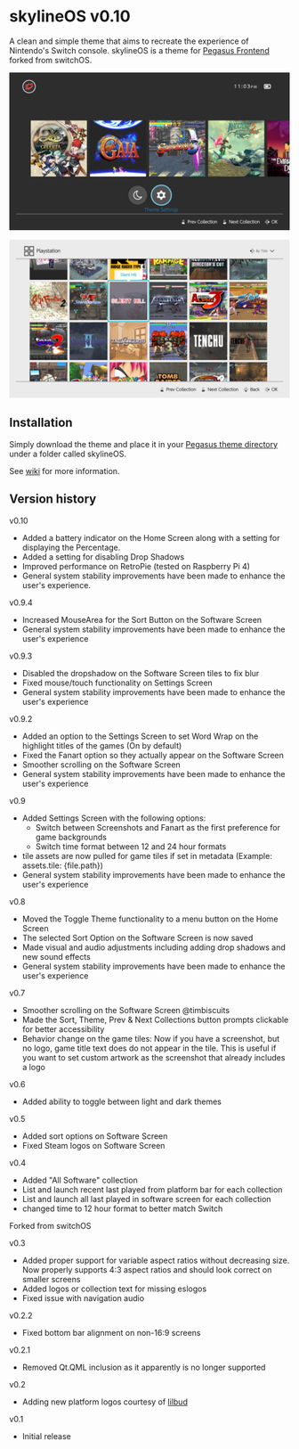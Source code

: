 
# skylineOS v0.10

A clean and simple theme that aims to recreate the experience of Nintendo's Switch console. skylineOS is a theme for [Pegasus Frontend](http://pegasus-frontend.org/) forked from switchOS.

![skylineOS Pegasus theme](assets/images/screenshot_bar_start.png)

![skylineOS Pegasus theme](assets/images/screenshot_allsoft_ps1.png)

## Installation

Simply download the theme and place it in your [Pegasus theme directory](http://pegasus-frontend.org/docs/user-guide/installing-themes/) under a folder called skylineOS.

See [wiki](https://github.com/RBertoCases/skylineOS/wiki) for more information.

## Version history

v0.10

- Added a battery indicator on the Home Screen along with a setting for displaying the Percentage.
- Added a setting for disabling Drop Shadows
- Improved performance on RetroPie (tested on Raspberry Pi 4)
- General system stability improvements have been made to enhance the user's experience.

v0.9.4

- Increased MouseArea for the Sort Button on the Software Screen
- General system stability improvements have been made to enhance the user's experience

v0.9.3

- Disabled the dropshadow on the Software Screen tiles to fix blur
- Fixed mouse/touch functionality on Settings Screen
- General system stability improvements have been made to enhance the user's experience

v0.9.2

- Added an option to the Settings Screen to set Word Wrap on the highlight titles of the games (On by default)
- Fixed the Fanart option so they actually appear on the Software Screen
- Smoother scrolling on the Software Screen
- General system stability improvements have been made to enhance the user's experience

v0.9

- Added Settings Screen with the following options:
  - Switch between Screenshots and Fanart as the first preference for game backgrounds
  - Switch time format between 12 and 24 hour formats
- tile assets are now pulled for game tiles if set in metadata (Example: assets.tile: {file.path})
- General system stability improvements have been made to enhance the user's experience

v0.8

- Moved the Toggle Theme functionality to a menu button on the Home Screen
- The selected Sort Option on the Software Screen is now saved
- Made visual and audio adjustments including adding drop shadows and new sound effects
- General system stability improvements have been made to enhance the user's experience

v0.7

- Smoother scrolling on the Software Screen @timbiscuits
- Made the Sort, Theme, Prev & Next Collections button prompts clickable for better accessibility
- Behavior change on the game tiles: Now if you have a screenshot, but no logo, game title text does do not appear in the tile. This is useful if you want to set custom artwork as the screenshot that already includes a logo

v0.6

- Added ability to toggle between light and dark themes

v0.5

- Added sort options on Software Screen
- Fixed Steam logos on Software Screen

v0.4

- Added "All Software" collection
- List and launch recent last played from platform bar for each collection
- List and launch all last played in software screen for each collection
- changed time to 12 hour format to better match Switch

Forked from switchOS

v0.3

- Added proper support for variable aspect ratios without decreasing size. Now properly supports 4:3 aspect ratios and should look correct on smaller screens
- Added logos or collection text for missing eslogos
- Fixed issue with navigation audio

v0.2.2

- Fixed bottom bar alignment on non-16:9 screens

v0.2.1

- Removed Qt.QML inclusion as it apparently is no longer supported

v0.2

- Adding new platform logos courtesy of [lilbud](https://github.com/lilbud/es-theme-switch)

v0.1

- Initial release
